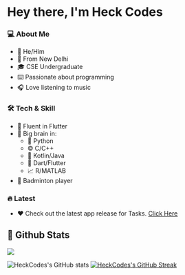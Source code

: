 # Hey there, I'm Heck Codes

### 💻 About Me

- 👦 He/Him<br>
- 📌 From New Delhi<br>
- 🎓 CSE Undergraduate<br>
- ⌨️ Passionate about programming<br>
- 🎧 Love listening to music

### 🛠️ Tech & Skill
- 💙 Fluent in Flutter<br>
- 🧪 Big brain in: 
  - 🐍 Python
  - ©️ C/C++
  - 💜 Kotlin/Java
  - 🎯 Dart/Flutter
  - 📈 R/MATLAB
- 🏸 Badminton player

### 🔥 Latest
- ❤️ Check out the latest app release for Tasks. [Click Here](https://github.com/HeckCodes/tasks-public/releases/tag/v1.0.0)

## 👾 Github Stats

<img src='https://komarev.com/ghpvc/?username=HeckCodes&color=blueviolet' />

![HeckCodes's GitHub stats](https://github-readme-stats.vercel.app/api?username=HeckCodes&count_private=true&show_icons=true&theme=tokyonight)
[![HeckCodes's GitHub Streak](https://github-readme-streak-stats.herokuapp.com?user=HeckCodes&theme=tokyonight)](https://git.io/streak-stats)
